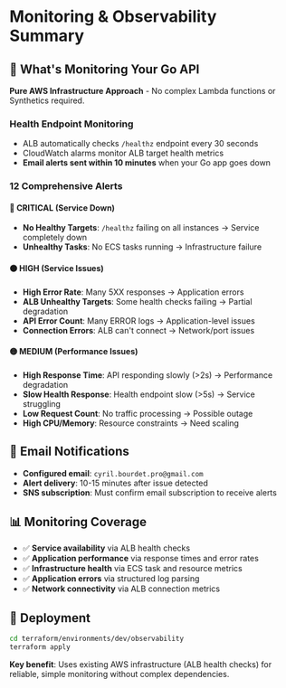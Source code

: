 # Monitoring & Observability Summary

## 🎯 **What's Monitoring Your Go API**

**Pure AWS Infrastructure Approach** - No complex Lambda functions or Synthetics required.

### **Health Endpoint Monitoring**
- ALB automatically checks `/healthz` endpoint every 30 seconds
- CloudWatch alarms monitor ALB target health metrics
- **Email alerts sent within 10 minutes** when your Go app goes down

### **12 Comprehensive Alerts** 

#### 🔴 **CRITICAL** (Service Down)
- **No Healthy Targets**: `/healthz` failing on all instances → Service completely down
- **Unhealthy Tasks**: No ECS tasks running → Infrastructure failure

#### 🟠 **HIGH** (Service Issues) 
- **High Error Rate**: Many 5XX responses → Application errors
- **ALB Unhealthy Targets**: Some health checks failing → Partial degradation
- **API Error Count**: Many ERROR logs → Application-level issues
- **Connection Errors**: ALB can't connect → Network/port issues

#### 🟡 **MEDIUM** (Performance Issues)
- **High Response Time**: API responding slowly (>2s) → Performance degradation
- **Slow Health Response**: Health endpoint slow (>5s) → Service struggling
- **Low Request Count**: No traffic processing → Possible outage
- **High CPU/Memory**: Resource constraints → Need scaling

## 📧 **Email Notifications**
- **Configured email**: `cyril.bourdet.pro@gmail.com`
- **Alert delivery**: 10-15 minutes after issue detected
- **SNS subscription**: Must confirm email subscription to receive alerts

## 📊 **Monitoring Coverage**
- ✅ **Service availability** via ALB health checks
- ✅ **Application performance** via response times and error rates
- ✅ **Infrastructure health** via ECS task and resource metrics
- ✅ **Application errors** via structured log parsing
- ✅ **Network connectivity** via ALB connection metrics

## 🚀 **Deployment**
```bash
cd terraform/environments/dev/observability
terraform apply
```

**Key benefit**: Uses existing AWS infrastructure (ALB health checks) for reliable, simple monitoring without complex dependencies.
